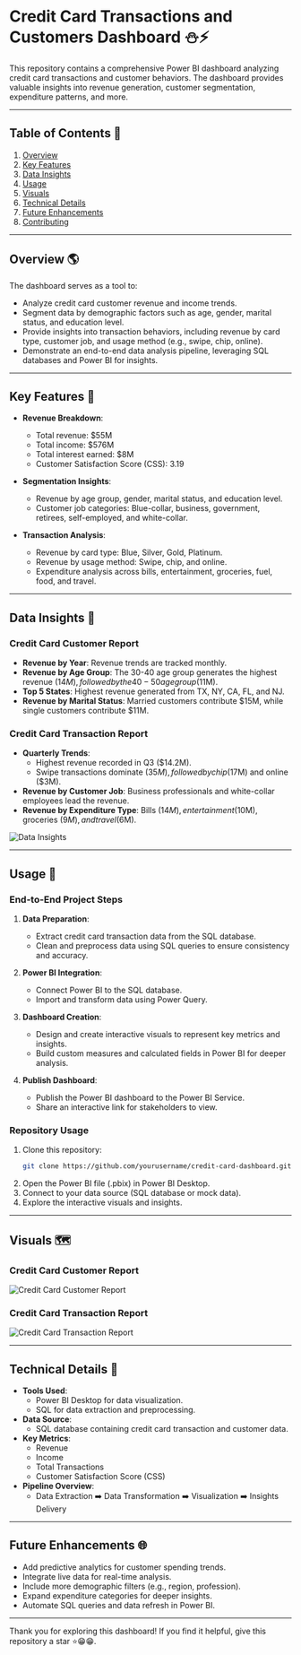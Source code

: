 # Credit Card Transactions and Customers Dashboard ⛄️⚡

This repository contains a comprehensive Power BI dashboard analyzing credit card transactions and customer behaviors. The dashboard provides valuable insights into revenue generation, customer segmentation, expenditure patterns, and more.

---

## Table of Contents 🔀
1. [Overview](#overview)
2. [Key Features](#key-features)
3. [Data Insights](#data-insights)
4. [Usage](#usage)
5. [Visuals](#visuals)
6. [Technical Details](#technical-details)
7. [Future Enhancements](#future-enhancements)
8. [Contributing](#contributing)

---

## Overview 🌎

The dashboard serves as a tool to:
- Analyze credit card customer revenue and income trends.
- Segment data by demographic factors such as age, gender, marital status, and education level.
- Provide insights into transaction behaviors, including revenue by card type, customer job, and usage method (e.g., swipe, chip, online).
- Demonstrate an end-to-end data analysis pipeline, leveraging SQL databases and Power BI for insights.

---

## Key Features 🌟

- **Revenue Breakdown**:
  - Total revenue: $55M
  - Total income: $576M
  - Total interest earned: $8M
  - Customer Satisfaction Score (CSS): 3.19

- **Segmentation Insights**:
  - Revenue by age group, gender, marital status, and education level.
  - Customer job categories: Blue-collar, business, government, retirees, self-employed, and white-collar.

- **Transaction Analysis**:
  - Revenue by card type: Blue, Silver, Gold, Platinum.
  - Revenue by usage method: Swipe, chip, and online.
  - Expenditure analysis across bills, entertainment, groceries, fuel, food, and travel.

---

## Data Insights 🔎

### Credit Card Customer Report
- **Revenue by Year**: Revenue trends are tracked monthly.
- **Revenue by Age Group**: The 30-40 age group generates the highest revenue ($14M), followed by the 40-50 age group ($11M).
- **Top 5 States**: Highest revenue generated from TX, NY, CA, FL, and NJ.
- **Revenue by Marital Status**: Married customers contribute $15M, while single customers contribute $11M.

### Credit Card Transaction Report
- **Quarterly Trends**:
  - Highest revenue recorded in Q3 ($14.2M).
  - Swipe transactions dominate ($35M), followed by chip ($17M) and online ($3M).
- **Revenue by Customer Job**: Business professionals and white-collar employees lead the revenue.
- **Revenue by Expenditure Type**: Bills ($14M), entertainment ($10M), groceries ($9M), and travel ($6M).

![Data Insights](https://media.giphy.com/media/xT0GqssRweIhlz209i/giphy.gif)

---

## Usage 🔧

### End-to-End Project Steps

1. **Data Preparation**:
   - Extract credit card transaction data from the SQL database.
   - Clean and preprocess data using SQL queries to ensure consistency and accuracy.

2. **Power BI Integration**:
   - Connect Power BI to the SQL database.
   - Import and transform data using Power Query.

3. **Dashboard Creation**:
   - Design and create interactive visuals to represent key metrics and insights.
   - Build custom measures and calculated fields in Power BI for deeper analysis.

4. **Publish Dashboard**:
   - Publish the Power BI dashboard to the Power BI Service.
   - Share an interactive link for stakeholders to view.

### Repository Usage
1. Clone this repository:
   ```bash
   git clone https://github.com/yourusername/credit-card-dashboard.git
   ```
2. Open the Power BI file (.pbix) in Power BI Desktop.
3. Connect to your data source (SQL database or mock data).
4. Explore the interactive visuals and insights.

---

## Visuals 🗺️

### Credit Card Customer Report
![Credit Card Customer Report](./assets/customer_report.png)

### Credit Card Transaction Report
![Credit Card Transaction Report](./assets/transaction_report.png)

---

## Technical Details 🧬

- **Tools Used**:
  - Power BI Desktop for data visualization.
  - SQL for data extraction and preprocessing.
- **Data Source**:
  - SQL database containing credit card transaction and customer data.
- **Key Metrics**:
  - Revenue
  - Income
  - Total Transactions
  - Customer Satisfaction Score (CSS)
- **Pipeline Overview**:
  - Data Extraction ➡️ Data Transformation ➡️ Visualization ➡️ Insights Delivery

---

## Future Enhancements 🌐

- Add predictive analytics for customer spending trends.
- Integrate live data for real-time analysis.
- Include more demographic filters (e.g., region, profession).
- Expand expenditure categories for deeper insights.
- Automate SQL queries and data refresh in Power BI.

---


Thank you for exploring this dashboard! If you find it helpful, give this repository a star ⭐😁😁.

